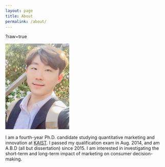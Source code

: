 ```yaml
---
layout: page
title: About
permalink: /about/
---
```


?raw=true

<img src="JaewonYoo_2.jpeg" alt="Jaewon Yoo" width = "200">

I am a fourth-year Ph.D. candidate studying quantitative marketing and innovation at [KAIST](http://www.business.kaist.edu/). I passed my qualification exam in Aug. 2014, and am A.B.D (all but dissertation) since 2015. I am interested in investigating the short-term and long-term impact of marketing on consumer decision-making.
